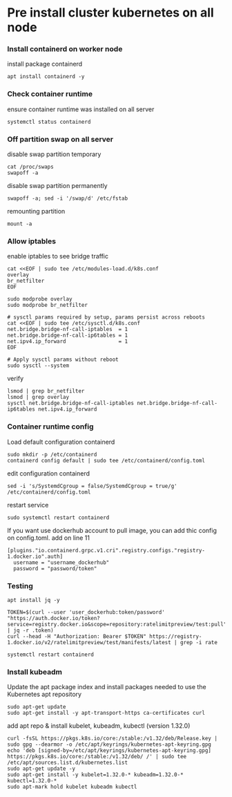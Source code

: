 # Pre install cluster kubernetes on all node

### Install containerd on worker node
install package containerd
```
apt install containerd -y
```

### Check container runtime
ensure container runtime was installed on all server
```
systemctl status containerd
```

### Off partition swap on all server
disable swap partition temporary
```
cat /proc/swaps
swapoff -a
```

disable swap partition permanently
```
swapoff -a; sed -i '/swap/d' /etc/fstab
```

remounting partition
```
mount -a
```
### Allow iptables
enable iptables to see bridge traffic
```
cat <<EOF | sudo tee /etc/modules-load.d/k8s.conf
overlay
br_netfilter
EOF

sudo modprobe overlay
sudo modprobe br_netfilter

# sysctl params required by setup, params persist across reboots
cat <<EOF | sudo tee /etc/sysctl.d/k8s.conf
net.bridge.bridge-nf-call-iptables  = 1
net.bridge.bridge-nf-call-ip6tables = 1
net.ipv4.ip_forward                 = 1
EOF

# Apply sysctl params without reboot
sudo sysctl --system
```

verify
```
lsmod | grep br_netfilter
lsmod | grep overlay
sysctl net.bridge.bridge-nf-call-iptables net.bridge.bridge-nf-call-ip6tables net.ipv4.ip_forward
```

### Container runtime config
Load default configuration containerd
```
sudo mkdir -p /etc/containerd
containerd config default | sudo tee /etc/containerd/config.toml
```

edit configuration containerd
```
sed -i 's/SystemdCgroup = false/SystemdCgroup = true/g' /etc/containerd/config.toml
```

restart service
```
sudo systemctl restart containerd
```

If you want use dockerhub account to pull image, you can add thic config on config.toml. add on line 11
```
[plugins."io.containerd.grpc.v1.cri".registry.configs."registry-1.docker.io".auth]
  username = "username_dockerhub"
  password = "password/token"
```

### Testing 
```
apt install jq -y
```
```
TOKEN=$(curl --user 'user_dockerhub:token/password' "https://auth.docker.io/token?service=registry.docker.io&scope=repository:ratelimitpreview/test:pull" | jq -r .token)
curl --head -H "Authorization: Bearer $TOKEN" https://registry-1.docker.io/v2/ratelimitpreview/test/manifests/latest | grep -i rate
```
```
systemctl restart containerd
```

### Install kubeadm
Update the apt package index and install packages needed to use the Kubernetes apt repository
```
sudo apt-get update
sudo apt-get install -y apt-transport-https ca-certificates curl
```

add apt repo & install kubelet, kubeadm, kubectl (version 1.32.0)

```
curl -fsSL https://pkgs.k8s.io/core:/stable:/v1.32/deb/Release.key | sudo gpg --dearmor -o /etc/apt/keyrings/kubernetes-apt-keyring.gpg
echo 'deb [signed-by=/etc/apt/keyrings/kubernetes-apt-keyring.gpg] https://pkgs.k8s.io/core:/stable:/v1.32/deb/ /' | sudo tee /etc/apt/sources.list.d/kubernetes.list
sudo apt-get update -y
sudo apt-get install -y kubelet=1.32.0-* kubeadm=1.32.0-* kubectl=1.32.0-*
sudo apt-mark hold kubelet kubeadm kubectl
```